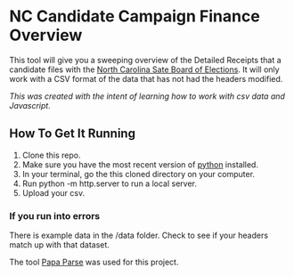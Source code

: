 # NC Candidate Campaign Finance Overview

This tool will give you a sweeping overview of the Detailed Receipts that a candidate files with the [North Carolina Sate Board of Elections](https://www.ncsbe.gov/index.html). It will only work with a CSV format of the data that has not had the headers modified.

*This was created with the intent of learning how to work with csv data and Javascript.*

## How To Get It Running
1. Clone this repo.
2. Make sure you have the most recent version of [python](https://www.python.org/downloads/) installed.
3. In your terminal, go the this cloned directory on your computer.
4. Run python -m http.server to run a local server.
5. Upload your csv.

### If you run into errors
There is example data in the /data folder. Check to see if your headers match up with that dataset.

The tool [Papa Parse](https://www.papaparse.com/) was used for this project.